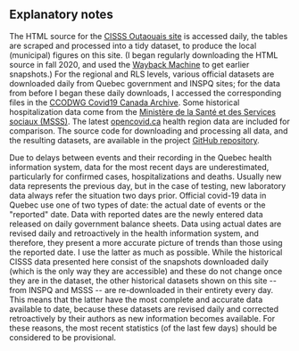 ## Explanatory notes

The HTML source for the [CISSS Outaouais site](https://cisss-outaouais.gouv.qc.ca/language/en/covid19-en/) is accessed daily, the tables are scraped and processed into a tidy dataset, to produce the local (municipal) figures on this site. (I began regularly downloading the HTML source in fall 2020, and used the [Wayback Machine](https://archive.org/web/) to get earlier snapshots.) For the regional and RLS levels, various official datasets are downloaded daily from Quebec government and INSPQ sites; for the data from before I began these daily downloads, I accessed the corresponding files in the [CCODWG Covid19 Canada Archive](http://data.opencovid.ca/archive/index.html). Some historical hospitalization data come from the [Ministère de la Santé et des Services sociaux (MSSS)](https://www.donneesquebec.ca/recherche/dataset/covid-19-portrait-quotidien-des-hospitalisations). The latest [opencovid.ca](https://opencovid.ca/) health region data are included for comparison. The source code for downloading and processing all data, and the resulting datasets, are available in the project [GitHub repository](https://github.com/timothoms/covid19Outaouais).

Due to delays between events and their recording in the Quebec health information system, data for the most recent days are underestimated, particularly for confirmed cases, hospitalizations and deaths. Usually new data represents the previous day, but in the case of testing, new laboratory data always refer the situation two days prior. Official covid-19 data in Quebec use one of two types of date: the actual date of events or the "reported" date. Data with reported dates are the newly entered data released on daily government balance sheets. Data using actual dates are revised daily and retroactively in the health information system, and therefore, they present a more accurate picture of trends than those using the reported date. I use the latter as much as possible. While the historical CISSS data presented here consist of the snapshots downloaded daily (which is the only way they are accessible) and these do not change once they are in the dataset, the other historical datasets shown on this site -- from INSPQ and MSSS -- are re-downloaded in their entirety every day. This means that the latter have the most complete and accurate data available to date, because these datasets are revised daily and corrected retroactively by their authors as new information becomes available. For these reasons, the most recent statistics (of the last few days) should be considered to be provisional.
